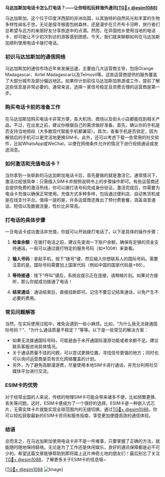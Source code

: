**马达加斯加电话卡怎么打电话？——让你轻松玩转海外通讯[[TG💪+ @esim1088](https://t.me/s/esim1088)]**

马达加斯加，这个位于印度洋西部的非洲岛国，以其独特的自然风光和丰富的生物多样性闻名于世。无论是探寻猴面包树森林，还是漫步在贝齐布卡河畔，旅行者们总希望与远方的亲朋好友分享旅途中的点滴。然而，在异国他乡使用当地的电话卡，却可能让不少初次到访的游客感到困惑。今天，我们就来聊聊如何在马达加斯加顺利使用电话卡拨打电话。

### 初识马达加斯加的通信网络

马达加斯加的通信市场近年来发展迅速，主要由几大运营商主导，包括Orange Madagascar、Airtel Madagascar以及Telmovil等。这些运营商提供的服务覆盖了大部分城市及部分偏远地区。如果你计划前往马达加斯加旅游或工作，提前了解这些信息是非常必要的。通常来说，选择一家信号稳定且资费合理的运营商是第一步。

### 购买电话卡前的准备工作

在马达加斯加购买电话卡非常方便，各大机场、商场以及街头小店都能找到相关产品。不过，在出发之前，建议你根据自己的需求做好准备。首先，确认你的手机是否支持当地频段（大多数现代智能手机都兼容）。其次，查看手机是否锁定，因为解锁后的手机可以更灵活地更换SIM卡。此外，还可以考虑下载一些常用的社交软件，比如WhatsApp或WeChat，以便在网络条件允许的情况下进行视频通话或发送消息。

### 如何激活和充值电话卡？

当你拿到一张崭新的马达加斯加电话卡后，首先要做的就是激活它。通常情况下，激活过程很简单：只需插入SIM卡并按照说明书上的步骤操作即可。有些运营商还会提供免费的激活热线，你可以拨打该号码完成身份验证。激活完成后，你需要为电话卡充值以确保正常使用。充值方式多种多样，包括通过便利店、自动售货机或是在线支付平台。值得一提的是，许多运营商还推出了预付费套餐，涵盖语音通话、短信以及数据流量，性价比非常高。

### 打电话的具体步骤

一旦电话卡成功激活并充值，你就可以开始拨打电话了。以下是具体的操作步骤：

1. **检查余额**：在拨打电话之前，建议先查询一下账户余额，确保有足够的资金支持通话。一般可以通过拨打特定的服务号码（如*100#）来查看。
   
2. **输入号码**：拿起手机，按下“拨号”键，然后输入你想联系人的国际号码。需要注意的是，国际号码需要加上国家代码（例如中国的国家代码是+86）。

3. **等待接通**：按下“呼叫”键后，系统会提示正在连接，请稍候片刻。如果对方接听，那么你就成功拨通了电话！

4. **结束通话**：通话结束后，直接挂断即可。记住不要忘记结束通话，以免产生不必要的费用。

### 常见问题解答

当然，在实际使用过程中，难免会遇到一些小麻烦。比如，“为什么我无法拨通国际号码？”、“为什么通话质量不稳定？”等等。以下是一些常见的解决方案：

- 如果无法拨通国际号码，可能是由于未开通国际漫游功能或者余额不足。建议联系客服咨询具体情况。
- 关于通话质量不佳的问题，可以尝试更换位置，寻找信号更强的地方；同时也可以询问运营商是否有优化网络覆盖的计划。
- 另外，为了避免高额漫游费，尽量使用本地SIM卡进行通话，并充分利用社交媒体平台进行交流。

### ESIM卡的优势

对于经常出国的人来说，传统的物理SIM卡可能会带来诸多不便，比如频繁更换、丢失等问题。这时，ESIM卡便成为了一个很好的选择。ESIM卡是一种嵌入式芯片，无需实体卡片就能实现全球范围内的无缝切换。通过[TG💪+ @esim1088](https://t.me/s/esim1088)，你可以轻松获取最新的ESIM卡资讯和服务指南，享受更加便捷高效的通信体验。

### 结语

总而言之，在马达加斯加使用电话卡并不是一件难事，只要掌握了正确的方法，就能随时随地保持联络。无论是为了工作还是休闲娱乐，良好的通讯保障都是必不可少的。希望这篇文章能够帮助到即将踏上这片神奇土地的朋友们！最后别忘了关注[TG💪+ @esim1088](https://t.me/s/esim1088)，了解更多关于ESIM卡的信息哦~ 

[[TG💪+ @esim1088](https://t.me/s/esim1088) ![Image](https://i.postimg.cc/4NQfJmqS/Snipaste-2025-05-13-00-14-12.png)]